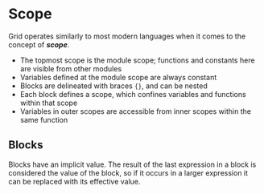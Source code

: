 # Scope

Grid operates similarly to most modern languages when it comes to the concept of ***scope***.

- The topmost scope is the module scope; functions and constants here are visible from other modules
- Variables defined at the module scope are always constant
- Blocks are delineated with braces `{}`, and can be nested
- Each block defines a scope, which confines variables and functions within that scope
- Variables in outer scopes are accessible from inner scopes within the same function

## Blocks

Blocks have an implicit value. The result of the last expression in a block is considered the value of the block, so if it occurs in a larger expression it can be replaced with its effective value.

